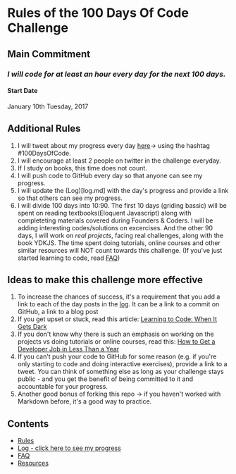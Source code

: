 # Rules of the 100 Days Of Code Challenge

## Main Commitment
### *I will code for at least an hour every day for the next 100 days.*

#### Start Date
January 10th Tuesday, 2017

## Additional Rules
1. I will tweet about my progress every day [here](https://twitter.com/heathercoraje18)-> using the hashtag #100DaysOfCode.
2. I will encourage at least 2 people on twitter in the challenge everyday.
2. If I study on books, this time does not count.
3. I will push code to GitHub every day so that anyone can see my progress.
4. I will update the (Log)[log.md] with the day's progress and provide a link so that others can see my progress.
5. I will divide 100 days into 10:90. The first 10 days (griding bassic) will be spent on reading textbooks(Eloquent Javascript) along with completeting materials covered during Founders & Coders. I will be adding interesting codes/solutions on excercises. 
And the other 90 days, I will work on *real projects*, facing real challenges, along with the book YDKJS. The time spent doing tutorials, online courses and other similar resources will NOT count towards this challenge. (If you've just started learning to code, read [FAQ](FAQ.md))


## Ideas to make this challenge more effective
1. To increase the chances of success, it's a requirement that you add a link to each of the day posts in the [log](log.md). It can be a link to a commit on GitHub, a link to a blog post
2. If you get upset or stuck, read this article: [Learning to Code: When It Gets Dark](https://medium.freecodecamp.com/learning-to-code-when-it-gets-dark-e485edfb58fd)
3. If you don't know why there is such an emphasis on working on the projects vs doing tutorials or online courses, read this: [How to Get a Developer Job in Less Than a Year](https://medium.freecodecamp.com/how-to-get-a-developer-job-in-less-than-a-year-c27bbfe71645)
4. If you can't push your code to GitHub for some reason (e.g. if you're only starting to code and doing interactive exercises), provide a link to a tweet. You can think of something else as long as your challenge stays public - and you get the benefit of being committed to it and accountable for your progress.
5. Another good bonus of forking this repo -> if you haven't worked with Markdown before, it's a good way to practice.

## Contents
* [Rules](rules.md)
* [Log - click here to see my progress](log.md)
* [FAQ](FAQ.md)
* [Resources](resources.md)
